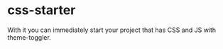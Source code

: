 # css-starter
With it you can immediately start your project that has CSS and JS with theme-toggler.